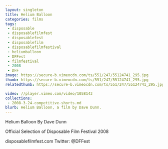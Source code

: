 ```yaml
---
layout: singleton
title: Helium Balloon
categories: films
tags:
 - disposable
 - disposablefilmfest
 - disposablefest
 - disposablefilm
 - disposablefilmfestival
 - heliumballoon
 - DFFest
 - filmfestival
 - 2008
 - DFF
image: https://secure-b.vimeocdn.com/ts/551/247/55124741_295.jpg
thumb: https://secure-b.vimeocdn.com/ts/551/247/55124741_295.jpg
relatedthumb: https://secure-b.vimeocdn.com/ts/551/247/55124741_295.jpg

video: //player.vimeo.com/video/1058143
collections:
 - 2008-3-24-competitive-shorts.md
blurb: Helium Balloon, a film by Dave Dunn.
---
```


Helium Balloon
By Dave Dunn

Official Selection of Disposable Film Festival 2008

disposablefilmfest.com
Twitter: @DFFest